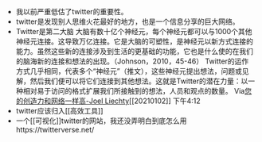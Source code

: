 - 我以前严重低估了twitter的重要性。
- twitter是发现别人思维火花最好的地方，也是一个信息分享的巨大网络。
- Twitter是第二大脑
大脑有数十亿个神经元，每个神经元都可以与1000个其他神经元连接。这导致万亿连接。它是大脑的可塑性，是神经元以新方式连接的能力。虽然这些新的连接涉及到生活的更基础的功能，它也是什么使的在我们的脑海新的连接和想法的出现。（Johnson，2010，45-46）
Twitter的运作方式几乎相同，代表多个“神经元”（推文），这些神经元提出想法，问题或见解，然后我们便可以将它们连接到其他想法。这就是Twitter的潜在力量：以一种相对易于访问的格式扩展我们所接触到的想法，人员和观点的数量。
Via[您的创造力和网络一样高-Joel Liechty](https://joelliechty.wordpress.com/2020/12/28/you-are-only-as-creative-as-your-network/)[[20210102]] 下午4:12
- twitter应该归入[[高效工具]]
- 一个[[可视化]]twitter的网站，我还没弄明白到底怎么用https://twitterverse.net/
